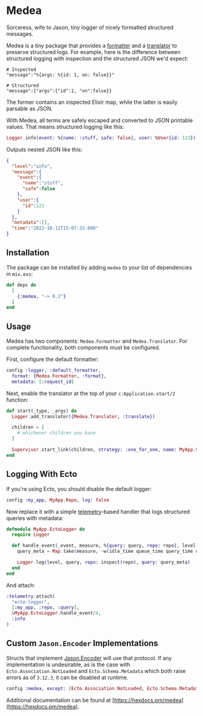 # Medea

Sorceress, wife to Jason, tiny logger of nicely formatted structured messages.

Medea is a tiny package that provides a [formatter][form] and a
[translator][tran] to preserve structured logs. For example, here is the
difference between structured logging with inspection and the structured JSON
we'd expect:

```
# Inspected
"message":"%{args: %{id: 1, on: false}}"

# Structured
"message":{"args":{"id":1, "on":false}}
```

The former contains an inspected Elixir map, while the latter is easily parsable
as JSON.

With Medea, all terms are safely escaped and converted to JSON printable values.
That means structured logging like this:

```elixir
Logger.info(event: %{name: :stuff, safe: false}, user: %User{id: 123})
```

Outputs nested JSON like this:

```json
{
  "level":"info",
  "message":{
    "event":{
      "name":"stuff",
      "safe":false
    },
    "user":{
      "id":123
    }
  },
  "metadata":[],
  "time":"2022-10-11T15:07:33.000"
}
```

## Installation

The package can be installed by adding `medea` to your list of dependencies in
`mix.exs`:

```elixir
def deps do
  [
    {:medea, "~> 0.2"}
  ]
end
```

## Usage

Medea has two components: `Medea.Formatter` and `Medea.Translator`. For complete
functionality, both components must be configured.

First, configure the default formatter:

```elixir
config :logger, :default_formatter,
  format: {Medea.Formatter, :format},
  metadata: [:request_id]
```

Next, enable the translator at the top of your `c:Application.start/2` function:

```elixir
def start(_type, _args) do
  Logger.add_translator({Medea.Translator, :translate})

  children = [
    # whichever children you have
  ]

  Supervisor.start_link(children, strategy: :one_for_one, name: MyApp.Supervisor)
end
```

## Logging With Ecto

If you're using Ecto, you should disable the default logger:

```elixir
config :my_app, MyApp.Repo, log: false
```

Now replace it with a simple [telemetry](https://hexdocs.pm/telemetry/readme.html)-based handler that logs structured
queries with metadata:

```elixir
defmodule MyApp.EctoLogger do
  require Logger

  def handle_event(_event, measure, %{query: query, repo: repo}, level) do
    query_meta = Map.take(measure, ~w(idle_time queue_time query_time decode_time total_time)a)

    Logger.log(level, query, repo: inspect(repo), query: query_meta)
  end
end
```

And attach:

```elixir
:telemetry.attach(
  "ecto-logger",
  [:my_app, :repo, :query],
  &MyApp.EctoLogger.handle_event/4,
  :info
)
```

## Custom `Jason.Encoder` Implementations

Structs that implement [Jason.Encoder](https://hexdocs.pm/jason/Jason.Encoder.html) will use that protocol.
If any implementation is undesirable, as is the case with `Ecto.Association.NotLoaded`
and `Ecto.Schema.Metadata` which both raise errors as of `3.12.3`, it can be disabled at runtime.

```elixir
config :medea, except: [Ecto.Association.NotLoaded, Ecto.Schema.Metadata]
```

Additional documentation can be found at [https://hexdocs.pm/medea](https://hexdocs.pm/medea).

[form]: https://hexdocs.pm/logger/Logger.Formatter.html
[tran]: https://hexdocs.pm/logger/Logger.Translator.html

